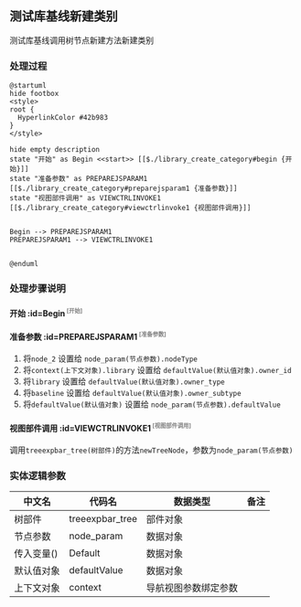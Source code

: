 ## 测试库基线新建类别 <!-- {docsify-ignore-all} -->

   测试库基线调用树节点新建方法新建类别

### 处理过程

```plantuml
@startuml
hide footbox
<style>
root {
  HyperlinkColor #42b983
}
</style>

hide empty description
state "开始" as Begin <<start>> [[$./library_create_category#begin {开始}]]
state "准备参数" as PREPAREJSPARAM1  [[$./library_create_category#preparejsparam1 {准备参数}]]
state "视图部件调用" as VIEWCTRLINVOKE1  [[$./library_create_category#viewctrlinvoke1 {视图部件调用}]]


Begin --> PREPAREJSPARAM1
PREPAREJSPARAM1 --> VIEWCTRLINVOKE1


@enduml
```


### 处理步骤说明

#### 开始 :id=Begin<sup class="footnote-symbol"> <font color=gray size=1>[开始]</font></sup>




#### 准备参数 :id=PREPAREJSPARAM1<sup class="footnote-symbol"> <font color=gray size=1>[准备参数]</font></sup>



1. 将`node_2` 设置给  `node_param(节点参数).nodeType`
2. 将`context(上下文对象).library` 设置给  `defaultValue(默认值对象).owner_id`
3. 将`library` 设置给  `defaultValue(默认值对象).owner_type`
4. 将`baseline` 设置给  `defaultValue(默认值对象).owner_subtype`
5. 将`defaultValue(默认值对象)` 设置给  `node_param(节点参数).defaultValue`

#### 视图部件调用 :id=VIEWCTRLINVOKE1<sup class="footnote-symbol"> <font color=gray size=1>[视图部件调用]</font></sup>



调用`treeexpbar_tree(树部件)`的方法`newTreeNode`，参数为`node_param(节点参数)`


### 实体逻辑参数

|    中文名   |    代码名    |  数据类型      |备注 |
| --------| --------| --------  | --------   |
|树部件|treeexpbar_tree|部件对象||
|节点参数|node_param|数据对象||
|传入变量(<i class="fa fa-check"/></i>)|Default|数据对象||
|默认值对象|defaultValue|数据对象||
|上下文对象|context|导航视图参数绑定参数||

